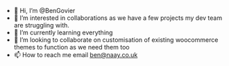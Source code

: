 - 👋 Hi, I’m @BenGovier
- 👀 I’m interested in collaborations as we have a few projects my dev team are struggling with.
- 🌱 I’m currently learning everything
- 💞️ I’m looking to collaborate on customisation of existing woocommerce themes to function as we need them too
- 📫 How to reach me email ben@naay.co.uk

<!---
BenGovier/BenGovier is a ✨ special ✨ repository because its `README.md` (this file) appears on your GitHub profile.
You can click the Preview link to take a look at your changes.
--->

